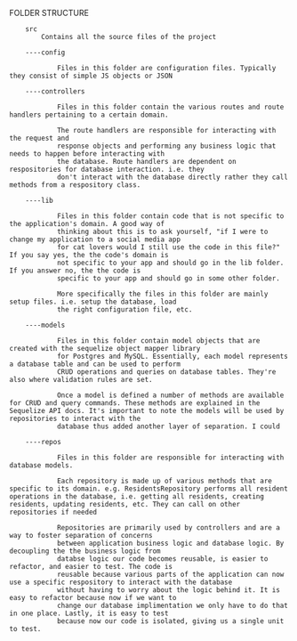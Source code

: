 
FOLDER STRUCTURE

        src    
            Contains all the source files of the project

        ----config

                Files in this folder are configuration files. Typically they consist of simple JS objects or JSON

        ----controllers

                Files in this folder contain the various routes and route handlers pertaining to a certain domain.

                The route handlers are responsible for interacting with the request and
                response objects and performing any business logic that needs to happen before interacting with
                the database. Route handlers are dependent on respositories for database interaction. i.e. they
                don't interact with the database directly rather they call methods from a respository class.

        ----lib

                Files in this folder contain code that is not specific to the application's domain. A good way of
                thinking about this is to ask yourself, "if I were to change my application to a social media app
                for cat lovers would I still use the code in this file?" If you say yes, the the code's domain is
                not specific to your app and should go in the lib folder. If you answer no, the the code is 
                specific to your app and should go in some other folder.

                More specifically the files in this folder are mainly setup files. i.e. setup the database, load
                the right configuration file, etc.

        ----models

                Files in this folder contain model objects that are created with the sequelize object mapper library
                for Postgres and MySQL. Essentially, each model represents a database table and can be used to perform
                CRUD operations and queries on database tables. They're also where validation rules are set. 
                
                Once a model is defined a number of methods are available for CRUD and query commands. These methods are explained in the Sequelize API docs. It's important to note the models will be used by repositories to interact with the
                database thus added another layer of separation. I could

        ----repos

                Files in this folder are responsible for interacting with database models.

                Each repository is made up of various methods that are specific to its domain. e.g. ResidentsRepository performs all resident operations in the database, i.e. getting all residents, creating residents, updating residents, etc. They can call on other repositories if needed

                Repositories are primarily used by controllers and are a way to foster separation of concerns
                between application business logic and database logic. By decoupling the the business logic from
                databse logic our code becomes reusable, is easier to refactor, and easier to test. The code is
                reusable because various parts of the application can now use a specific respository to interact with the database
                without having to worry about the logic behind it. It is easy to refactor because now if we want to
                change our database implimentation we only have to do that in one place. Lastly, it is easy to test
                because now our code is isolated, giving us a single unit to test.

